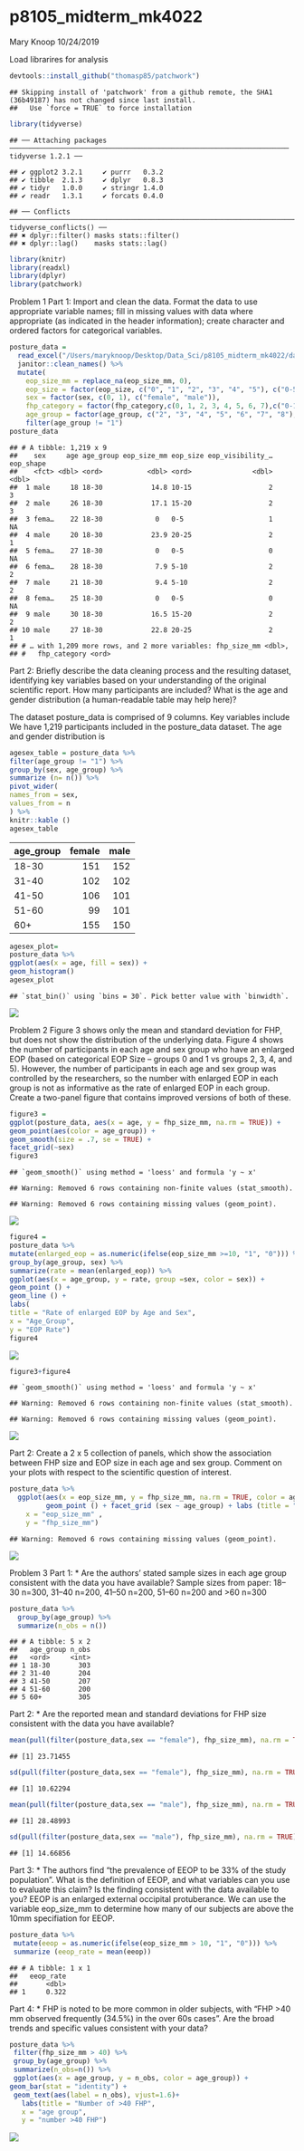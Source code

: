 p8105\_midterm\_mk4022
================
Mary Knoop
10/24/2019

Load librarires for
    analysis

``` r
devtools::install_github("thomasp85/patchwork")
```

    ## Skipping install of 'patchwork' from a github remote, the SHA1 (36b49187) has not changed since last install.
    ##   Use `force = TRUE` to force installation

``` r
library(tidyverse)
```

    ## ── Attaching packages ───────────────────────────────────────────────────────────────────── tidyverse 1.2.1 ──

    ## ✔ ggplot2 3.2.1     ✔ purrr   0.3.2
    ## ✔ tibble  2.1.3     ✔ dplyr   0.8.3
    ## ✔ tidyr   1.0.0     ✔ stringr 1.4.0
    ## ✔ readr   1.3.1     ✔ forcats 0.4.0

    ## ── Conflicts ──────────────────────────────────────────────────────────────────────── tidyverse_conflicts() ──
    ## ✖ dplyr::filter() masks stats::filter()
    ## ✖ dplyr::lag()    masks stats::lag()

``` r
library(knitr)
library(readxl)
library(dplyr)
library(patchwork)
```

Problem 1 Part 1: Import and clean the data. Format the data to use
appropriate variable names; fill in missing values with data where
appropriate (as indicated in the header information); create character
and ordered factors for categorical variables.

``` r
posture_data = 
  read_excel("/Users/maryknoop/Desktop/Data_Sci/p8105_midterm_mk4022/data/p8105_mtp_data.xlsx", skip = 8) %>%
  janitor::clean_names() %>%
  mutate(
    eop_size_mm = replace_na(eop_size_mm, 0),
    eop_size = factor(eop_size, c("0", "1", "2", "3", "4", "5"), c("0-5", "5-10", "10-15", "15-20", "20-25", "25+"), ordered = TRUE), 
    sex = factor(sex, c(0, 1), c("female", "male")),
    fhp_category = factor(fhp_category,c(0, 1, 2, 3, 4, 5, 6, 7),c("0-10", "10-20", "20-30", "30-40", "40-50", "50-60", "60-70", "70-80"), ordered = TRUE),
    age_group = factor(age_group, c("2", "3", "4", "5", "6", "7", "8"), c("18-30", "31-40", "41-50", "51-60", "60+", "60+", "60+"), ordered = TRUE)) %>%
    filter(age_group != "1")
posture_data
```

    ## # A tibble: 1,219 x 9
    ##    sex     age age_group eop_size_mm eop_size eop_visibility_… eop_shape
    ##    <fct> <dbl> <ord>           <dbl> <ord>               <dbl>     <dbl>
    ##  1 male     18 18-30            14.8 10-15                   2         3
    ##  2 male     26 18-30            17.1 15-20                   2         3
    ##  3 fema…    22 18-30             0   0-5                     1        NA
    ##  4 male     20 18-30            23.9 20-25                   2         1
    ##  5 fema…    27 18-30             0   0-5                     0        NA
    ##  6 fema…    28 18-30             7.9 5-10                    2         2
    ##  7 male     21 18-30             9.4 5-10                    2         2
    ##  8 fema…    25 18-30             0   0-5                     0        NA
    ##  9 male     30 18-30            16.5 15-20                   2         2
    ## 10 male     27 18-30            22.8 20-25                   2         1
    ## # … with 1,209 more rows, and 2 more variables: fhp_size_mm <dbl>,
    ## #   fhp_category <ord>

Part 2: Briefly describe the data cleaning process and the resulting
dataset, identifying key variables based on your understanding of the
original scientific report. How many participants are included? What is
the age and gender distribution (a human-readable table may help here)?

The dataset posture\_data is comprised of 9 columns. Key variables
include We have 1,219 participants included in the posture\_data
dataset. The age and gender distribution is

``` r
agesex_table = posture_data %>%
filter(age_group != "1") %>%
group_by(sex, age_group) %>%
summarize (n= n()) %>%
pivot_wider(
names_from = sex, 
values_from = n
) %>%
knitr::kable ()
agesex_table
```

| age\_group | female | male |
| :--------- | -----: | ---: |
| 18-30      |    151 |  152 |
| 31-40      |    102 |  102 |
| 41-50      |    106 |  101 |
| 51-60      |     99 |  101 |
| 60+        |    155 |  150 |

``` r
agesex_plot=
posture_data %>% 
ggplot(aes(x = age, fill = sex)) +
geom_histogram()
agesex_plot
```

    ## `stat_bin()` using `bins = 30`. Pick better value with `binwidth`.

![](p8105_midterm_mk4022_files/figure-gfm/unnamed-chunk-3-1.png)<!-- -->

Problem 2 Figure 3 shows only the mean and standard deviation for FHP,
but does not show the distribution of the underlying data. Figure 4
shows the number of participants in each age and sex group who have an
enlarged EOP (based on categorical EOP Size – groups 0 and 1 vs groups
2, 3, 4, and 5). However, the number of participants in each age and sex
group was controlled by the researchers, so the number with enlarged EOP
in each group is not as informative as the rate of enlarged EOP in each
group. Create a two-panel figure that contains improved versions of both
of these.

``` r
figure3 = 
ggplot(posture_data, aes(x = age, y = fhp_size_mm, na.rm = TRUE)) +
geom_point(aes(color = age_group)) + 
geom_smooth(size = .7, se = TRUE) + 
facet_grid(~sex)
figure3
```

    ## `geom_smooth()` using method = 'loess' and formula 'y ~ x'

    ## Warning: Removed 6 rows containing non-finite values (stat_smooth).

    ## Warning: Removed 6 rows containing missing values (geom_point).

![](p8105_midterm_mk4022_files/figure-gfm/unnamed-chunk-4-1.png)<!-- -->

``` r
figure4 = 
posture_data %>% 
mutate(enlarged_eop = as.numeric(ifelse(eop_size_mm >=10, "1", "0"))) %>% 
group_by(age_group, sex) %>% 
summarize(rate = mean(enlarged_eop)) %>% 
ggplot(aes(x = age_group, y = rate, group =sex, color = sex)) +
geom_point () +
geom_line () +
labs(
title = "Rate of enlarged EOP by Age and Sex",
x = "Age_Group",
y = "EOP Rate")
figure4
```

![](p8105_midterm_mk4022_files/figure-gfm/unnamed-chunk-4-2.png)<!-- -->

``` r
figure3+figure4
```

    ## `geom_smooth()` using method = 'loess' and formula 'y ~ x'

    ## Warning: Removed 6 rows containing non-finite values (stat_smooth).
    
    ## Warning: Removed 6 rows containing missing values (geom_point).

![](p8105_midterm_mk4022_files/figure-gfm/unnamed-chunk-4-3.png)<!-- -->

Part 2: Create a 2 x 5 collection of panels, which show the association
between FHP size and EOP size in each age and sex group. Comment on your
plots with respect to the scientific question of interest.

``` r
posture_data %>%
  ggplot(aes(x = eop_size_mm, y = fhp_size_mm, na.rm = TRUE, color = age_group)) +
         geom_point () + facet_grid (sex ~ age_group) + labs (title = "2x5 Panel" , 
    x = "eop_size_mm" , 
    y = "fhp_size_mm")
```

    ## Warning: Removed 6 rows containing missing values (geom_point).

![](p8105_midterm_mk4022_files/figure-gfm/unnamed-chunk-5-1.png)<!-- -->

Problem 3 Part 1: \* Are the authors’ stated sample sizes in each age
group consistent with the data you have available? Sample sizes from
paper: 18–30 n=300, 31–40 n=200, 41–50 n=200, 51–60 n=200 and \>60 n=300

``` r
posture_data %>%
  group_by(age_group) %>%
  summarize(n_obs = n())
```

    ## # A tibble: 5 x 2
    ##   age_group n_obs
    ##   <ord>     <int>
    ## 1 18-30       303
    ## 2 31-40       204
    ## 3 41-50       207
    ## 4 51-60       200
    ## 5 60+         305

Part 2: \* Are the reported mean and standard deviations for FHP size
consistent with the data you have
available?

``` r
mean(pull(filter(posture_data,sex == "female"), fhp_size_mm), na.rm = TRUE)
```

    ## [1] 23.71455

``` r
sd(pull(filter(posture_data,sex == "female"), fhp_size_mm), na.rm = TRUE)
```

    ## [1] 10.62294

``` r
mean(pull(filter(posture_data,sex == "male"), fhp_size_mm), na.rm = TRUE)
```

    ## [1] 28.48993

``` r
sd(pull(filter(posture_data,sex == "male"), fhp_size_mm), na.rm = TRUE)
```

    ## [1] 14.66856

Part 3: \* The authors find “the prevalence of EEOP to be 33% of the
study population”. What is the definition of EEOP, and what variables
can you use to evaluate this claim? Is the finding consistent with the
data available to you? EEOP is an enlarged external occipital
protuberance. We can use the variable eop\_size\_mm to determine how
many of our subjects are above the 10mm specifiation for EEOP.

``` r
posture_data %>%
 mutate(eeop = as.numeric(ifelse(eop_size_mm > 10, "1", "0"))) %>%
 summarize (eeop_rate = mean(eeop))
```

    ## # A tibble: 1 x 1
    ##   eeop_rate
    ##       <dbl>
    ## 1     0.322

Part 4: \* FHP is noted to be more common in older subjects, with “FHP
\>40 mm observed frequently (34.5%) in the over 60s cases”. Are the
broad trends and specific values consistent with your data?

``` r
posture_data %>%
 filter(fhp_size_mm > 40) %>%
 group_by(age_group) %>%
 summarize(n_obs=n()) %>%
 ggplot(aes(x = age_group, y = n_obs, color = age_group)) +
geom_bar(stat = "identity") +
 geom_text(aes(label = n_obs), vjust=1.6)+
   labs(title = "Number of >40 FHP",
   x = "age group",
   y = "number >40 FHP")
```

![](p8105_midterm_mk4022_files/figure-gfm/unnamed-chunk-9-1.png)<!-- -->
